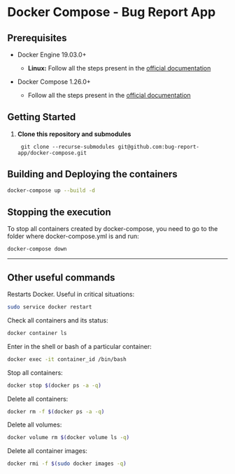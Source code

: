 # Docker Compose - Bug Report App

## Prerequisites

- Docker Engine 19.03.0+

  - **Linux:** Follow all the steps present in the [official documentation](https://docs.docker.com/install/linux/docker-ce/ubuntu/#install-docker-ce)

- Docker Compose 1.26.0+
  - Follow all the steps present in the [official documentation](https://docs.docker.com/compose/install/)

## Getting Started

1. **Clone this repository and submodules**

   ` git clone --recurse-submodules git@github.com:bug-report-app/docker-compose.git`

## Building and Deploying the containers

```sh
docker-compose up --build -d
```

## Stopping the execution

To stop all containers created by docker-compose, you need to go to the folder where docker-compose.yml is and run:

```sh
docker-compose down
```

---

## Other useful commands

Restarts Docker. Useful in critical situations:

```sh
sudo service docker restart
```

Check all containers and its status:

```sh
docker container ls
```

Enter in the shell or bash of a particular container:

```sh
docker exec -it container_id /bin/bash
```

Stop all containers:

```sh
docker stop $(docker ps -a -q)
```

Delete all containers:

```sh
docker rm -f $(docker ps -a -q)
```

Delete all volumes:

```sh
docker volume rm $(docker volume ls -q)
```

Delete all container images:

```sh
docker rmi -f $(sudo docker images -q)
```
